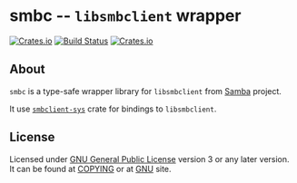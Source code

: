 # smbc -- `libsmbclient` wrapper

[![Crates.io](https://img.shields.io/crates/v/smbc.svg)](https://crates.io/crates/smbc)
[![Build Status](https://travis-ci.org/smbc-rs/smbc.svg?branch=master)](https://travis-ci.org/smbc-rs/smbc)
[![Crates.io](https://img.shields.io/crates/l/smbc.svg)](https://crates.io/crates/smbc)

## About

`smbc` is a type-safe wrapper library for `libsmbclient` from [Samba][samba] project.

It use [`smbclient-sys`][smbclient-sys] crate for bindings to `libsmbclient`.


## License

Licensed under [GNU General Public License][gpl] version 3 or any later version.
It can be found at [COPYING](COPYING) or at [GNU][gpl] site.


[gpl]: https://www.gnu.org/licenses/gpl.txt
[samba]: https://www.samba.org
[smbclient-sys]: https://crates.io/crates/smbclient-sys
